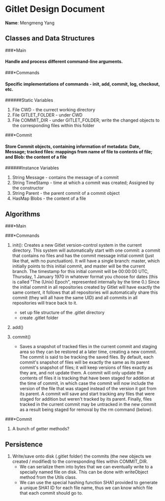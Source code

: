 # Gitlet Design Document

**Name**: Mengmeng Yang

## Classes and Data Structures

###*Main
#### Handle and process different command-line arguments.

###*Commands
#### Specific implementations of commands - init, add, commit, log, checkout, etc.
######Static Variables
1. File CWD - the currect working directory
2. File GITLET_FOLDER - under CWD
3. File COMMIT_DIR - under GITLET_FOLDER; write the changed objects to the corresponding files within this folder

###*Commit
#### Store Commit objects, containing information of metadata: Date, Message; tracked files: mappings from name of file to contents of file; and Blob: the content of a file

######Instance Variables
1. String Message - contains the message of a commit
2. String TimeStamp - time at which a commit was created; Assigned 
by the constructor
3. String Parent - the parent commit of a commit object
4. HasMap Blobs - the content of a file


## Algorithms

###*Main

###*Commands
1. init(): Creates a new Gitlet version-control system in the current directory. This system will automatically start with one commit: a commit that contains no files and has the commit message initial commit (just like that, with no punctuation). It will have a single branch: master, which initially points to this initial commit, and master will be the current branch. The timestamp for this initial commit will be 00:00:00 UTC, Thursday, 1 January 1970 in whatever format you choose for dates (this is called "The (Unix) Epoch", represented internally by the time 0.) Since the initial commit in all repositories created by Gitlet will have exactly the same content, it follows that all repositories will automatically share this commit (they will all have the same UID) and all commits in all repositories will trace back to it.
   * set up file structure of the .gitlet directory
   * create .gitlet folder

2. add()

3. commit()
   * Saves a snapshot of tracked files in the current commit and staging area so they can be restored at a later time, creating a new commit. The commit is said to be tracking the saved files. By default, each commit's snapshot of files will be exactly the same as its parent commit's snapshot of files; it will keep versions of files exactly as they are, and not update them. A commit will only update the contents of files it is tracking that have been staged for addition at the time of commit, in which case the commit will now include the version of the file that was staged instead of the version it got from its parent. A commit will save and start tracking any files that were staged for addition but weren't tracked by its parent. Finally, files tracked in the current commit may be untracked in the new commit as a result being staged for removal by the rm command (below).

###*Commit

1. A bunch of getter methods?

## Persistence

1. Write/save onto disk (.gitlet folder) the commits (the new objects 
we created / modified) to the corresponding files within COMMIT_DIR.
   * We can serialize them into bytes that we can eventually write to a 
   specially named file on disk. This can be done with writeObject 
   method from the Utils class.
   * We can use the special hashing function SHA1 provided to generate
   a unique SHA1 ID for each file name, thus we can know which file that
   each commit should go to.
   


